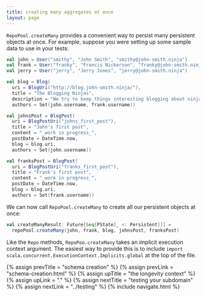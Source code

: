 ```yaml
---
title: creating many aggregates at once
layout: page
---
```


`RepoPool.createMany` provides a convenient way to persist many
persistent objects at once. For example, suppose you were setting up
some sample data to use in your tests:

```scala
val john = User("smithy", "John Smith", "smithy@john-smith.ninja")
val frank = User("franky", "Francis Nickerson", "franky@john-smith.ninja")
val jerry = User("jerry", "Jerry Jones", "jerry@john-smith.ninja")

val blog = Blog(
  uri = BlogUri("http://blog.john-smith.ninja/"),
  title = "The Blogging Ninjas",
  description = "We try to keep things interesting blogging about ninjas.",
  authors = Set(john.username, frank.username))

val johnsPost = BlogPost(
  uri = BlogPostUri("johns_first_post"),
  title = "John's first post",
  content = "_work in progress_",
  postDate = DateTime.now,
  blog = blog.uri,
  authors = Set(john.username))

val franksPost = BlogPost(
  uri = BlogPostUri("franks_first_post"),
  title = "Frank's first post",
  content = "_work in progress_",
  postDate = DateTime.now,
  blog = blog.uri,
  authors = Set(frank.username))
```

We can now call `RepoPool.createMany` to create all our persistent
objects at once:

```scala
val createManyResult: Future[Seq[PState[_ <: Persistent]]] =
  repoPool.createMany(john, frank, blog, johnsPost, franksPost)
```

Like the `Repo` methods, `RepoPoo.createMany` takes an implicit
execution context argument. The easiest way to provide this is to
include `import scala.concurrent.ExecutionContext.Implicits.global` at
the top of the file.

{% assign prevTitle = "schema creation" %}
{% assign prevLink  = "schema-creation.html" %}
{% assign upTitle   = "the longevity context" %}
{% assign upLink    = "." %}
{% assign nextTitle = "testing your subdomain" %}
{% assign nextLink  = "../testing" %}
{% include navigate.html %}
